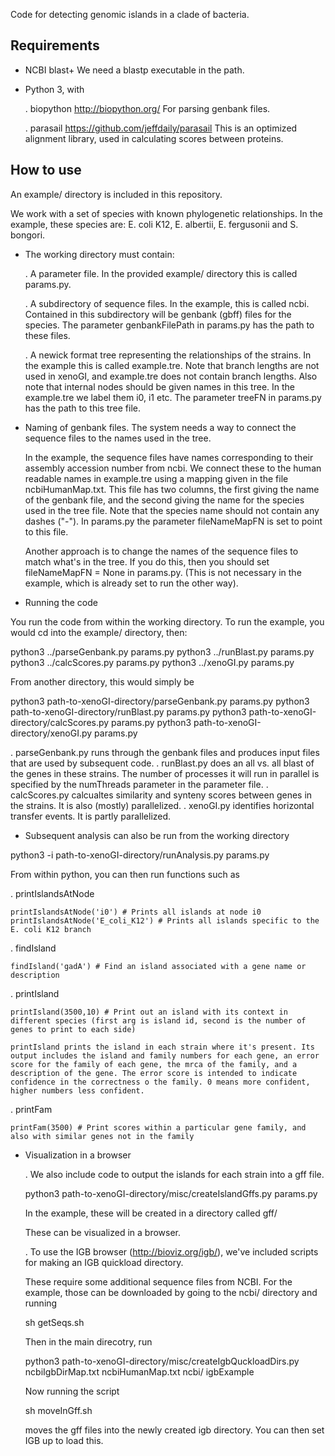 Code for detecting genomic islands in a clade of bacteria.

## Requirements

- NCBI blast+
  We need a blastp executable in the path.

- Python 3, with

  . biopython
  http://biopython.org/
  For parsing genbank files.

  . parasail
  https://github.com/jeffdaily/parasail
  This is an optimized alignment library, used in calculating scores between proteins.


## How to use

An example/ directory is included in this repository.

We work with a set of species with known phylogenetic relationships. In the example, these species are: E. coli K12, E. albertii, E. fergusonii and S. bongori.

- The working directory must contain:

  . A parameter file. In the provided example/ directory this is called params.py.

  . A subdirectory of sequence files. In the example, this is called ncbi. Contained in this subdirectory will be genbank (gbff) files for the species.
      The parameter genbankFilePath in params.py has the path to these files.

  . A newick format tree representing the relationships of the strains. In the example this is called example.tre. Note that branch lengths are not used in xenoGI, and example.tre does not contain branch lengths. Also note that internal nodes should be given names in this tree. In the example.tre we label them i0, i1 etc. The parameter treeFN in params.py has the path to this tree file.

- Naming of genbank files.
   The system needs a way to connect the sequence files to the names used in the tree.

   In the example, the sequence files have names corresponding to their assembly accession number from ncbi. We connect these to the human readable names in example.tre using a mapping given in the file ncbiHumanMap.txt. This file has two columns, the first giving the name of the genbank file, and the second giving the name for the species used in the tree file. Note that the species name should not contain any dashes ("-"). In params.py the parameter fileNameMapFN is set to point to this file.

   Another approach is to change the names of the sequence files to match what's in the tree. If you do this, then you should set fileNameMapFN = None in params.py. (This is not necessary in the example, which is already set to run the other way).

- Running the code
  
You run the code from within the working directory. To run the example, you would cd into the example/ directory, then:

python3 ../parseGenbank.py params.py
python3 ../runBlast.py params.py
python3 ../calcScores.py params.py
python3 ../xenoGI.py params.py

From another directory, this would simply be

python3 path-to-xenoGI-directory/parseGenbank.py params.py
python3 path-to-xenoGI-directory/runBlast.py params.py
python3 path-to-xenoGI-directory/calcScores.py params.py
python3 path-to-xenoGI-directory/xenoGI.py params.py


  . parseGenbank.py runs through the genbank files and produces input files that are used by subsequent code.
  . runBlast.py does an all vs. all blast of the genes in these strains. The number of processes it will run in parallel is specified by the numThreads parameter in the parameter file.
  . calcScores.py calcualtes similarity and synteny scores between genes in the strains. It is also (mostly) parallelized.
  . xenoGI.py identifies horizontal transfer events. It is partly parallelized.


- Subsequent analysis can also be run from the working directory

python3 -i path-to-xenoGI-directory/runAnalysis.py params.py

From within python, you can then run functions such as

  . printIslandsAtNode

    printIslandsAtNode('i0') # Prints all islands at node i0
    printIslandsAtNode('E_coli_K12') # Prints all islands specific to the E. coli K12 branch

  . findIsland 


    findIsland('gadA') # Find an island associated with a gene name or description

  . printIsland

    printIsland(3500,10) # Print out an island with its context in different species (first arg is island id, second is the number of genes to print to each side)

    printIsland prints the island in each strain where it's present. Its output includes the island and family numbers for each gene, an error score for the family of each gene, the mrca of the family, and a description of the gene. The error score is intended to indicate confidence in the correctness o the family. 0 means more confident, higher numbers less confident.

  . printFam

    printFam(3500) # Print scores within a particular gene family, and also with similar genes not in the family


- Visualization in a browser

  . We also include code to output the islands for each strain into a gff file.

  python3 path-to-xenoGI-directory/misc/createIslandGffs.py params.py

  In the example, these will be created in a directory called gff/

  These can be visualized in a browser.

  . To use the IGB browser (http://bioviz.org/igb/), we've included scripts for making an IGB quickload directory.

     These require some additional sequence files from NCBI. For the example, those can be downloaded by going to the ncbi/ directory and running
     
     sh getSeqs.sh

     Then in the main direcotry, run

     python3 path-to-xenoGI-directory/misc/createIgbQuckloadDirs.py ncbiIgbDirMap.txt ncbiHumanMap.txt ncbi/ igbExample

     Now running the script

     sh moveInGff.sh
     
     moves the gff files into the newly created igb directory. You can then set IGB up to load this.
